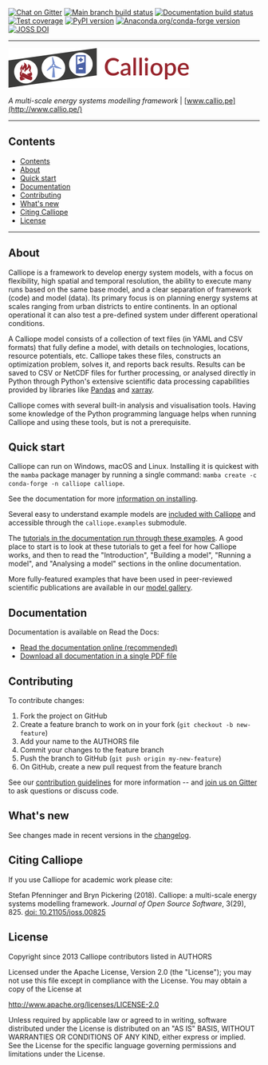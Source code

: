 [![Chat on Gitter](https://img.shields.io/gitter/room/calliope-project/calliope.svg?style=flat-square)](https://app.gitter.im/#/room/#calliope-project_calliope:gitter.im)
[![Main branch build status](https://github.com/calliope-project/calliope/actions/workflows/commit-ci.yml/badge.svg?branch=main)](https://github.com/calliope-project/calliope/actions/workflows/commit-ci.yml)
[![Documentation build status](https://img.shields.io/readthedocs/calliope.svg?style=flat-square)](https://readthedocs.org/projects/calliope/builds/)
[![Test coverage](https://codecov.io/gh/calliope-project/calliope/graph/badge.svg?token=UM542yaYrh)](https://codecov.io/gh/calliope-project/calliope)
[![PyPI version](https://img.shields.io/pypi/v/calliope.svg?style=flat-square)](https://pypi.python.org/pypi/calliope)
[![Anaconda.org/conda-forge version](https://img.shields.io/conda/vn/conda-forge/calliope.svg?style=flat-square&label=conda)](https://anaconda.org/conda-forge/calliope)
[![JOSS DOI](https://img.shields.io/badge/JOSS-10.21105/joss.00825-green.svg?style=flat-square)](https://doi.org/10.21105/joss.00825)

---

<img src="https://raw.githubusercontent.com/calliope-project/calliope/main/doc/_static/logo.png" width="364">

*A multi-scale energy systems modelling framework* | [www.callio.pe](http://www.callio.pe/)

---

## Contents

- [Contents](#contents)
- [About](#about)
- [Quick start](#quick-start)
- [Documentation](#documentation)
- [Contributing](#contributing)
- [What's new](#whats-new)
- [Citing Calliope](#citing-calliope)
- [License](#license)

---

## About

Calliope is a framework to develop energy system models, with a focus on flexibility, high spatial and temporal resolution, the ability to execute many runs based on the same base model, and a clear separation of framework (code) and model (data). Its primary focus is on planning energy systems at scales ranging from urban districts to entire continents. In an optional operational it can also test a pre-defined system under different operational conditions.

A Calliope model consists of a collection of text files (in YAML and CSV formats) that fully define a model, with details on technologies, locations, resource potentials, etc. Calliope takes these files, constructs an optimization problem, solves it, and reports back results. Results can be saved to CSV or NetCDF files for further processing, or analysed directly in Python through Python's extensive scientific data processing capabilities provided by libraries like [Pandas](http://pandas.pydata.org/) and [xarray](https://docs.xarray.dev/en/stable/).

Calliope comes with several built-in analysis and visualisation tools. Having some knowledge of the Python programming language helps when running Calliope and using these tools, but is not a prerequisite.

## Quick start

Calliope can run on Windows, macOS and Linux. Installing it is quickest with the `mamba` package manager by running a single command: `mamba create -c conda-forge -n calliope calliope`.

See the documentation for more [information on installing](https://calliope.readthedocs.io/en/stable/user/installation.html).

Several easy to understand example models are [included with Calliope](calliope/example_models) and accessible through the `calliope.examples` submodule.

The [tutorials in the documentation run through these examples](https://calliope.readthedocs.io/en/stable/user/tutorials.html). A good place to start is to look at these tutorials to get a feel for how Calliope works, and then to read the "Introduction", "Building a model", "Running a model", and "Analysing a model" sections in the online documentation.

More fully-featured examples that have been used in peer-reviewed scientific publications are available in our [model gallery](https://www.callio.pe/model-gallery/).

## Documentation

Documentation is available on Read the Docs:

- [Read the documentation online (recommended)](https://calliope.readthedocs.io/en/stable/)
- [Download all documentation in a single PDF file](https://readthedocs.org/projects/calliope/downloads/pdf/stable/)

## Contributing

To contribute changes:

1. Fork the project on GitHub
2. Create a feature branch to work on in your fork (`git checkout -b new-feature`)
3. Add your name to the AUTHORS file
4. Commit your changes to the feature branch
5. Push the branch to GitHub (`git push origin my-new-feature`)
6. On GitHub, create a new pull request from the feature branch

See our [contribution guidelines](https://github.com/calliope-project/calliope/blob/main/CONTRIBUTING.md) for more information -- and [join us on Gitter](https://app.gitter.im/#/room/#calliope-project_calliope:gitter.im) to ask questions or discuss code.

## What's new

See changes made in recent versions in the [changelog](https://github.com/calliope-project/calliope/blob/main/changelog.rst).

## Citing Calliope

If you use Calliope for academic work please cite:

Stefan Pfenninger and Bryn Pickering (2018). Calliope: a multi-scale energy systems modelling framework. *Journal of Open Source Software*, 3(29), 825. [doi: 10.21105/joss.00825](https://doi.org/10.21105/joss.00825)

## License

Copyright since 2013 Calliope contributors listed in AUTHORS

Licensed under the Apache License, Version 2.0 (the "License"); you
may not use this file except in compliance with the License. You may
obtain a copy of the License at

<http://www.apache.org/licenses/LICENSE-2.0>

Unless required by applicable law or agreed to in writing, software
distributed under the License is distributed on an "AS IS" BASIS,
WITHOUT WARRANTIES OR CONDITIONS OF ANY KIND, either express or implied.
See the License for the specific language governing permissions and
limitations under the License.
